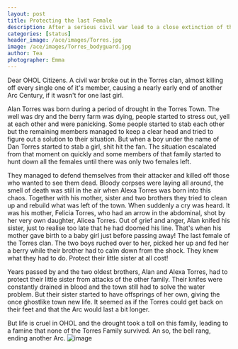 ```yaml
---
layout: post
title: Protecting the last Female
description: After a serious civil war lead to a close extinction of the Torres Family, two brothers armed with knifes and pads guarded their little sister, the remaining female of their clan.
categories: [status]
header_image: /ace/images/Torres.jpg
image: /ace/images/Torres_bodyguard.jpg
author: Tea
photographer: Emma
---
```


Dear OHOL Citizens. A civil war broke out in the Torres clan, almost killing off every single one of it's member, causing a nearly early end of another Arc Century, if it wasn't for one last girl.

Alan Torres was born during a period of drought in the Torres Town. The well was dry and the berry farm was dying, people started to stress out, yell at each other and were panicking. Some people started to stab each other but the remaining members managed to keep a clear head and tried to figure out a solution to their situation. But when a boy under the name of Dan Torres started to stab a girl, shit hit the fan. The situation escalated from that moment on quickly and some members of that family started to hunt down all the females until there was only two females left.

They managed to defend themselves from their attacker and killed off those who wanted to see them dead. Bloody corpses were laying all around, the smell of death was still in the air when Alexa Torres was born into this chaos. Together with his mother, sister and two brothers they tried to clean up and rebuild what was left of the town. When suddenly a cry was heard. It was his mother, Felicia Torres, who had an arrow in the abdominal, shot by her very own daughter, Alicea Torres. Out of grief and anger, Alan knifed his sister, just to realise too late that he had doomed his line. That's when his mother gave birth to a baby girl just before passing away! The last female of the Torres clan. The two boys ruched over to her, picked her up and fed her a berry while their brother had to calm down from the shock. They knew what they had to do. Protect their little sister at all cost! 

Years passed by and the two oldest brothers, Alan and Alexa Torres, had to protect their little sister from attacks of the other family. Their knifes were constantly drained in blood and the town still had to solve the water problem. But their sister started to have offsprings of her own, giving the once ghostlike town new life. It seemed as if the Torres could get back on their feet and that the Arc would last a bit longer.

But life is cruel in OHOL and the drought took a toll on this family, leading to a famine that none of the Torres Family survived. An so, the bell rang, ending another Arc.
![image](/ace/images/Torres_bodyguard.jpg)